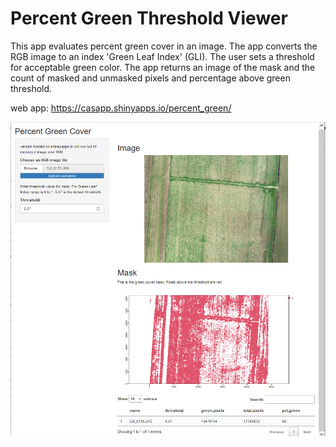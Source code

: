 # Percent Green Threshold Viewer

This app evaluates percent green cover in an image. The app converts the RGB image to an index 'Green Leaf Index' (GLI). The user sets a threshold for acceptable green color. The app returns an image of the mask and the count of masked and unmasked pixels and percentage above green threshold.

web app:
https://casapp.shinyapps.io/percent_green/

![Screenshot](percent_green_cover_screenshot.png)
 
